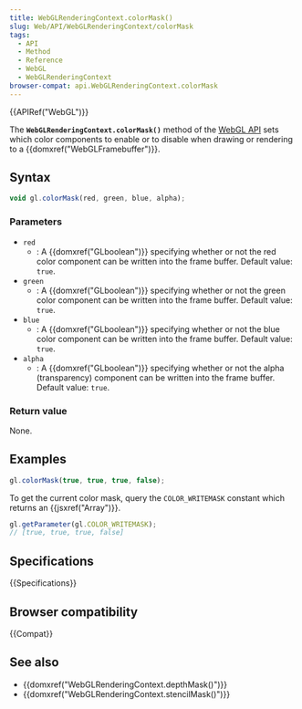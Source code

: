 ```yaml
---
title: WebGLRenderingContext.colorMask()
slug: Web/API/WebGLRenderingContext/colorMask
tags:
  - API
  - Method
  - Reference
  - WebGL
  - WebGLRenderingContext
browser-compat: api.WebGLRenderingContext.colorMask
---
```

{{APIRef("WebGL")}}

The **`WebGLRenderingContext.colorMask()`** method of the [WebGL API](/en-US/docs/Web/API/WebGL_API) sets which color components to
enable or to disable when drawing or rendering to a {{domxref("WebGLFramebuffer")}}.

## Syntax

```js
void gl.colorMask(red, green, blue, alpha);
```

### Parameters

- `red`
  - : A {{domxref("GLboolean")}} specifying whether or not the red color component can be
    written into the frame buffer. Default value: `true`.
- `green`
  - : A {{domxref("GLboolean")}} specifying whether or not the green color component can
    be written into the frame buffer. Default value: `true`.
- `blue`
  - : A {{domxref("GLboolean")}} specifying whether or not the blue color component can be
    written into the frame buffer. Default value: `true`.
- `alpha`
  - : A {{domxref("GLboolean")}} specifying whether or not the alpha (transparency)
    component can be written into the frame buffer. Default value: `true`.

### Return value

None.

## Examples

```js
gl.colorMask(true, true, true, false);
```

To get the current color mask, query the `COLOR_WRITEMASK` constant which
returns an {{jsxref("Array")}}.

```js
gl.getParameter(gl.COLOR_WRITEMASK);
// [true, true, true, false]
```

## Specifications

{{Specifications}}

## Browser compatibility

{{Compat}}

## See also

- {{domxref("WebGLRenderingContext.depthMask()")}}
- {{domxref("WebGLRenderingContext.stencilMask()")}}
